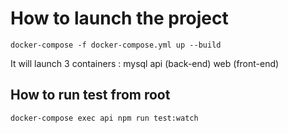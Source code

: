 # How to launch the project

```
docker-compose -f docker-compose.yml up --build
```

It will launch 3 containers :
mysql
api (back-end)
web (front-end)

## How to run test from root

```
docker-compose exec api npm run test:watch
```
